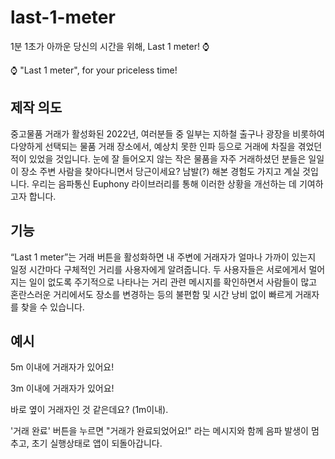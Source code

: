 # last-1-meter
1분 1초가 아까운 당신의 시간을 위해, 
Last 1 meter! ⌚


⌚ "Last 1 meter", for your priceless time!


## 제작 의도

중고물품 거래가 활성화된 2022년, 여러분들 중 일부는 지하철 출구나 광장을 비롯하여 다양하게 선택되는 물품 거래 장소에서, 예상치 못한 인파 등으로 거래에 차질을 겪었던 적이 있었을 것입니다. 눈에 잘 들어오지 않는 작은 물품을 자주 거래하셨던 분들은 일일이 장소 주변 사람을 찾아다니면서 당근이세요? 남발(?) 해본 경험도 가지고 계실 것입니다. 우리는 음파통신 Euphony 라이브러리를 통해 이러한 상황을 개선하는 데 기여하고자 합니다.

## 기능

“Last 1 meter”는 거래 버튼을 활성화하면 내 주변에 거래자가 얼마나 가까이 있는지 일정 시간마다 구체적인 거리를 사용자에게 알려줍니다. 두 사용자들은 서로에게서 멀어지는 일이 없도록 주기적으로 나타나는 거리 관련 메시지를 확인하면서 사람들이 많고 혼란스러운 거리에서도 장소를 변경하는 등의 불편함 및 시간 낭비 없이 빠르게 거래자를 찾을 수 있습니다.


## 예시

5m 이내에 거래자가 있어요!

3m 이내에 거래자가 있어요!   

바로 옆이 거래자인 것 같은데요? (1m이내).  

'거래 완료' 버튼을 누르면 "거래가 완료되었어요!" 라는 메시지와 함께 음파 발생이 멈추고, 초기 실행상태로 앱이 되돌아갑니다.
